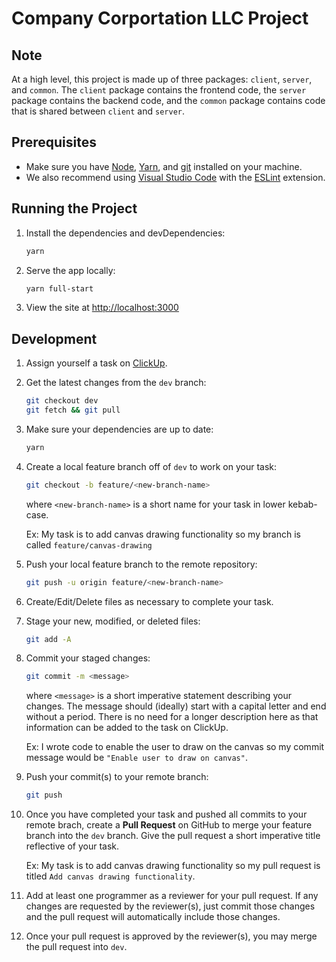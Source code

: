 # Company Corportation LLC Project

## Note

At a high level, this project is made up of three packages: `client`, `server`, and `common`. The `client` package contains the frontend code, the `server` package contains the backend code, and the `common` package contains code that is shared between `client` and `server`.

## Prerequisites

- Make sure you have [Node](https://nodejs.org/), [Yarn](https://yarnpkg.com/), and [git](https://git-scm.com/) installed on your machine.
- We also recommend using [Visual Studio Code](https://code.visualstudio.com/) with the [ESLint](https://marketplace.visualstudio.com/items?itemName=dbaeumer.vscode-eslint) extension.

## Running the Project

1. Install the dependencies and devDependencies:
    
    ```sh
    yarn
    ```

2. Serve the app locally:
    
    ```sh
    yarn full-start
    ```

3. View the site at <http://localhost:3000>

## Development

1. Assign yourself a task on [ClickUp](https://app.clickup.com/).

2. Get the latest changes from the `dev` branch:
    
    ```sh
    git checkout dev
    git fetch && git pull
    ```
3. Make sure your dependencies are up to date:
    
    ```sh
    yarn
    ```

4. Create a local feature branch off of `dev` to work on your task:
    
    ```sh
    git checkout -b feature/<new-branch-name>
    ```
    where `<new-branch-name>` is a short name for your task in lower kebab-case.

    Ex: My task is to add canvas drawing functionality so my branch is called `feature/canvas-drawing`
    
5. Push your local feature branch to the remote repository:
    
    ```sh
    git push -u origin feature/<new-branch-name>
    ```

6. Create/Edit/Delete files as necessary to complete your task.

7. Stage your new, modified, or deleted files:
    
    ```sh
    git add -A
    ```

8. Commit your staged changes:
    
    ```sh
    git commit -m <message>
    ```
    where `<message>` is a short imperative statement describing your changes. The message should (ideally) start with a capital letter and end without a period. There is no need for a longer description here as that information can be added to the task on ClickUp.
    
    Ex: I wrote code to enable the user to draw on the canvas so my commit message would be `"Enable user to draw on canvas"`.

9. Push your commit(s) to your remote branch:
    
    ```sh
    git push
    ```

10. Once you have completed your task and pushed all commits to your remote brach, create a **Pull Request** on GitHub to merge your feature branch into the `dev` branch. Give the pull request a short imperative title reflective of your task.

    Ex: My task is to add canvas drawing functionality so my pull request is titled `Add canvas drawing functionality`.

11. Add at least one programmer as a reviewer for your pull request. If any changes are requested by the reviewer(s), just commit those changes and the pull request will automatically include those changes.

12. Once your pull request is approved by the reviewer(s), you may merge the pull request into `dev`.